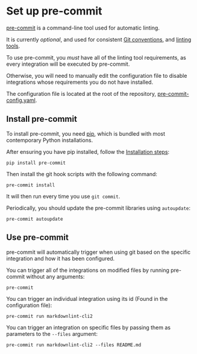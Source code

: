 # Set up pre-commit

[pre-commit](https://pre-commit.com/) is a command-line tool used for automatic linting.

It is currently *optional*, and used for consistent [Git conventions](/documentation/git-conventions.md), and [linting tools](/documentation/linting-tools.md).

To use pre-commit, you *must* have all of the linting tool requirements, as every integration will be executed by pre-commit. 

Otherwise, you will need to manually edit the configuration file to disable integrations whose requirements you do not have installed.

The configuration file is located at the root of the repository, [pre-commit-config.yaml](/.pre-commit-config.yaml).

## Install pre-commit

To install pre-commit, you need [pip](https://pypi.org/project/pip/), which is bundled with most contemporary Python installations.

After ensuring you have pip installed, follow the [Installation steps](https://pre-commit.com/#install):

```shell
pip install pre-commit
```

Then install the git hook scripts with the following command:

```shell
pre-commit install
```

It will then run every time you use `git commit`.

Periodically, you should update the pre-commit libraries using `autoupdate`:

```shell
pre-commit autoupdate
```

## Use pre-commit

pre-commit will automatically trigger when using git based on the specific integration and how it has been configured.

You can trigger all of the integrations on modified files by running pre-commit without any arguments:

```shell
pre-commit
```

You can trigger an individual integration using its id (Found in the configuration file):

```shell
pre-commit run markdownlint-cli2
```

You can trigger an integration on specific files by passing them as parameters to the `--files` argument:

```shell
pre-commit run markdownlint-cli2 --files README.md
```